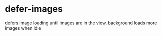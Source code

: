 # defer-images
defers image loading until images are in the view, background loads more images when idle
